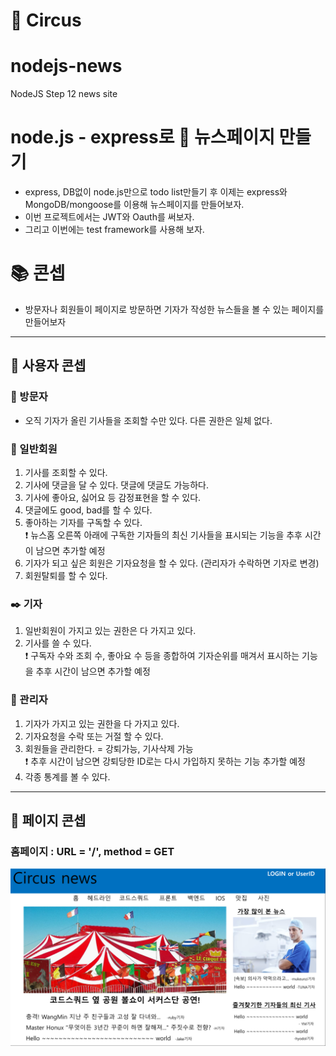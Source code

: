# :circus_tent: Circus
# nodejs-news
NodeJS Step 12 news site

# node.js - express로 :newspaper: 뉴스페이지 만들기
- express, DB없이 node.js만으로 todo list만들기 후 이제는 express와 MongoDB/mongoose를 이용해 뉴스페이지를 만들어보자.
- 이번 프로젝트에서는 JWT와 Oauth를 써보자.
- 그리고 이번에는 test framework를 사용해 보자.

# :books: 콘셉 
- 방문자나 회원들이 페이지로 방문하면 기자가 작성한 뉴스들을 볼 수 있는 페이지를 만들어보자

---

## :closed_book: 사용자 콘셉 
### :seedling: 방문자
- 오직 기자가 올린 기사들을 조회할 수만 있다. 다른 권한은 일체 없다.

### :baby_chick: 일반회원
1. 기사를 조회할 수 있다.
2. 기사에 댓글을 달 수 있다. 댓글에 댓글도 가능하다.
3. 기사에 좋아요, 싫어요 등 감정표현을 할 수 있다.
4. 댓글에도 good, bad를 할 수 있다.
5. 좋아하는 기자를 구독할 수 있다.  
:heavy_exclamation_mark: 뉴스홈 오른쪽 아래에 구독한 기자들의 최신 기사들을 표시되는 기능을 추후 시간이 남으면 추가할 예정
6. 기자가 되고 싶은 회원은 기자요청을 할 수 있다. (관리자가 수락하면 기자로 변경)
7. 회원탈퇴를 할 수 있다.

### :black_nib: 기자
1. 일반회원이 가지고 있는 권한은 다 가지고 있다.
2. 기사를 쓸 수 있다.  
:heavy_exclamation_mark: 구독자 수와 조회 수, 좋아요 수 등을 종합하여 기자순위를 매겨서 표시하는 기능을 추후 시간이 남으면 추가할 예정

### :crown: 관리자
1. 기자가 가지고 있는 권한을 다 가지고 있다.
2. 기자요청을 수락 또는 거절 할 수 있다.
3. 회원들을 관리한다. = 강퇴가능, 기사삭제 가능   
:heavy_exclamation_mark: 추후 시간이 남으면 강퇴당한 ID로는 다시 가입하지 못하는 기능 추가할 예정
4. 각종 통계를 볼 수 있다.

---
## :blue_book: 페이지 콘셉
### 홈페이지 : URL = '/', method = GET
![homePage](./readme-img/newspage-home.png)
